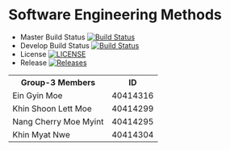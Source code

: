 <!DOCTYPE html>
<html>
<head></head>
<body>
<table>
  <tr>
    <th>Group-3 Members</th>
    <th>ID</th>
  </tr>
  <tr>
    <td>Ein Gyin Moe</td>
    <td>40414316</td>
  </tr>
   <tr>
    <td>Khin Shoon Lett Moe</td>
    <td>40414299</td>
  </tr>
   <tr>
    <td>Nang Cherry Moe Myint</td>
    <td>40414295</td>
  </tr>
   <tr>
    <td>Khin Myat Nwe</td>
    <td>40414304</td>
  </tr>
 
</body>
</html>


# Software Engineering Methods

- Master Build Status [![Build Status](https://travis-ci.org/EinGyinMoe/Group3.svg?branch=master)](https://travis-ci.org/EinGyinMoe/Group3)
- Develop Build Status [![Build Status](https://travis-ci.org/EinGyinMoe/Group3.svg?branch=develop)](https://travis-ci.org/EinGyinMoe/Group3)
- License [![LICENSE](https://img.shields.io/github/license/EinGyinMoe/Group3.svg?style=flat-square)](https://github.com/EinGyinMoe/Group3/blob/master/LICENSE)
- Release [![Releases](https://img.shields.io/github/release/EinGyinMoe/Group3/all.svg?style=flat-square)](https://github.com/EinGyinMoe/Group3/releases)